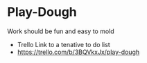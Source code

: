 Play-Dough
=====================
Work should be fun and easy to mold

+ Trello Link to a tenative to do list
+ https://trello.com/b/3BQVkxJx/play-dough